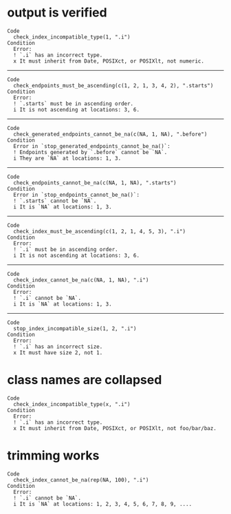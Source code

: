 # output is verified

    Code
      check_index_incompatible_type(1, ".i")
    Condition
      Error:
      ! `.i` has an incorrect type.
      x It must inherit from Date, POSIXct, or POSIXlt, not numeric.

---

    Code
      check_endpoints_must_be_ascending(c(1, 2, 1, 3, 4, 2), ".starts")
    Condition
      Error:
      ! `.starts` must be in ascending order.
      i It is not ascending at locations: 3, 6.

---

    Code
      check_generated_endpoints_cannot_be_na(c(NA, 1, NA), ".before")
    Condition
      Error in `stop_generated_endpoints_cannot_be_na()`:
      ! Endpoints generated by `.before` cannot be `NA`.
      i They are `NA` at locations: 1, 3.

---

    Code
      check_endpoints_cannot_be_na(c(NA, 1, NA), ".starts")
    Condition
      Error in `stop_endpoints_cannot_be_na()`:
      ! `.starts` cannot be `NA`.
      i It is `NA` at locations: 1, 3.

---

    Code
      check_index_must_be_ascending(c(1, 2, 1, 4, 5, 3), ".i")
    Condition
      Error:
      ! `.i` must be in ascending order.
      i It is not ascending at locations: 3, 6.

---

    Code
      check_index_cannot_be_na(c(NA, 1, NA), ".i")
    Condition
      Error:
      ! `.i` cannot be `NA`.
      i It is `NA` at locations: 1, 3.

---

    Code
      stop_index_incompatible_size(1, 2, ".i")
    Condition
      Error:
      ! `.i` has an incorrect size.
      x It must have size 2, not 1.

# class names are collapsed

    Code
      check_index_incompatible_type(x, ".i")
    Condition
      Error:
      ! `.i` has an incorrect type.
      x It must inherit from Date, POSIXct, or POSIXlt, not foo/bar/baz.

# trimming works

    Code
      check_index_cannot_be_na(rep(NA, 100), ".i")
    Condition
      Error:
      ! `.i` cannot be `NA`.
      i It is `NA` at locations: 1, 2, 3, 4, 5, 6, 7, 8, 9, ....

